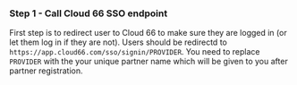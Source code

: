 <!-- usedin: [ _general/Partners] - post: -->


### Step 1 - Call Cloud 66 SSO endpoint

First step is to redirect user to Cloud 66 to make sure they are logged in (or let them log in if they are not). Users should be redirectd to `https://app.cloud66.com/sso/signin/PROVIDER`. You need to replace `PROVIDER` with the your unique partner name which will be given to you after partner registration.

